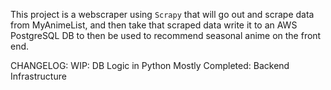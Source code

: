 This project is a webscraper using `Scrapy` that will go out and scrape data from MyAnimeList, and then take that scraped data write it to an AWS PostgreSQL DB to then be used to recommend seasonal anime on the front end. 

CHANGELOG:
WIP: DB Logic in Python 
Mostly Completed: Backend Infrastructure